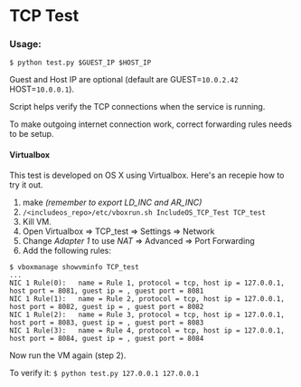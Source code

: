 # TCP Test

### Usage:
` $ python test.py $GUEST_IP $HOST_IP `

Guest and Host IP are optional (default are GUEST=`10.0.2.42` HOST=`10.0.0.1`).

Script helps verify the TCP connections when the service is running.

To make outgoing internet connection work, correct forwarding rules needs to be setup.

#### Virtualbox
This test is developed on OS X using Virtualbox. Here's an recepie how to try it out.

1. make *(remember to export LD_INC and AR_INC)*
2. `/<includeos_repo>/etc/vboxrun.sh IncludeOS_TCP_Test TCP_test`
3. Kill VM.
4. Open Virtualbox => TCP_test => Settings => Network
5. Change *Adapter 1* to use *NAT* => Advanced => Port Forwarding
6. Add the following rules:
 
```
$ vboxmanage showvminfo TCP_test
...
NIC 1 Rule(0):   name = Rule 1, protocol = tcp, host ip = 127.0.0.1, host port = 8081, guest ip = , guest port = 8081
NIC 1 Rule(1):   name = Rule 2, protocol = tcp, host ip = 127.0.0.1, host port = 8082, guest ip = , guest port = 8082
NIC 1 Rule(2):   name = Rule 3, protocol = tcp, host ip = 127.0.0.1, host port = 8083, guest ip = , guest port = 8083
NIC 1 Rule(3):   name = Rule 4, protocol = tcp, host ip = 127.0.0.1, host port = 8084, guest ip = , guest port = 8084
```

Now run the VM again (step 2).

To verify it: `$ python test.py 127.0.0.1 127.0.0.1`